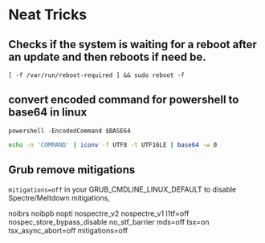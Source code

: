 # Neat Tricks

## Checks if the system is waiting for a reboot after an update and then reboots if need be.

`[ -f /var/run/reboot-required ] && sudo reboot -f`



## convert encoded command for powershell to base64 in linux

```text
powershell -EncodedCommand $BASE64
```

```bash
echo -n 'COMMAND' | iconv -f UTF8 -t UTF16LE | base64 -w 0
```

## Grub remove mitigations

`mitigations=off` in your GRUB\_CMDLINE\_LINUX\_DEFAULT to disable Spectre/Meltdown mitigations,

noibrs noibpb nopti nospectre\_v2 nospectre\_v1 l1tf=off nospec\_store\_bypass\_disable no\_stf\_barrier mds=off tsx=on tsx\_async\_abort=off mitigations=off

